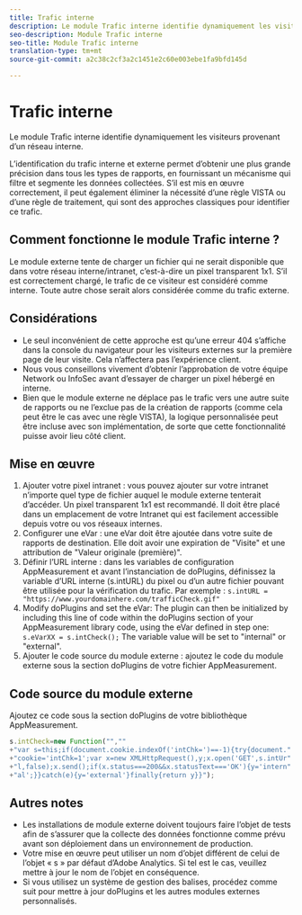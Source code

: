 ```yaml
---
title: Trafic interne
description: Le module Trafic interne identifie dynamiquement les visiteurs provenant d’un réseau interne.
seo-description: Module Trafic interne
seo-title: Module Trafic interne
translation-type: tm+mt
source-git-commit: a2c38c2cf3a2c1451e2c60e003ebe1fa9bfd145d

---
```



# Trafic interne

Le module Trafic interne identifie dynamiquement les visiteurs provenant d’un réseau interne.

L’identification du trafic interne et externe permet d’obtenir une plus grande précision dans tous les types de rapports, en fournissant un mécanisme qui filtre et segmente les données collectées. S’il est mis en œuvre correctement, il peut également éliminer la nécessité d’une règle VISTA ou d’une règle de traitement, qui sont des approches classiques pour identifier ce trafic.

## Comment fonctionne le module Trafic interne ?

Le module externe tente de charger un fichier qui ne serait disponible que dans votre réseau interne/intranet, c’est-à-dire un pixel transparent 1x1. S’il est correctement chargé, le trafic de ce visiteur est considéré comme interne. Toute autre chose serait alors considérée comme du trafic externe.

## Considérations

* Le seul inconvénient de cette approche est qu’une erreur 404 s’affiche dans la console du navigateur pour les visiteurs externes sur la première page de leur visite. Cela n’affectera pas l’expérience client.
* Nous vous conseillons vivement d’obtenir l’approbation de votre équipe Network ou InfoSec avant d’essayer de charger un pixel hébergé en interne.
* Bien que le module externe ne déplace pas le trafic vers une autre suite de rapports ou ne l’exclue pas de la création de rapports (comme cela peut être le cas avec une règle VISTA), la logique personnalisée peut être incluse avec son implémentation, de sorte que cette fonctionnalité puisse avoir lieu côté client.

## Mise en œuvre

1. Ajouter votre pixel intranet : vous pouvez ajouter sur votre intranet n’importe quel type de fichier auquel le module externe tenterait d’accéder. Un pixel transparent 1x1 est recommandé. Il doit être placé dans un emplacement de votre Intranet qui est facilement accessible depuis votre ou vos réseaux internes.
1. Configurer une eVar : une eVar doit être ajoutée dans votre suite de rapports de destination. Elle doit avoir une expiration de "Visite" et une attribution de "Valeur originale (première)".
1. Définir l’URL interne : dans les variables de configuration AppMeasurement et avant l’instanciation de doPlugins, définissez la variable d’URL interne (s.intURL) du pixel ou d’un autre fichier pouvant être utilisée pour la vérification du trafic. Par exemple : `s.intURL = "https://www.yourdomainhere.com/trafficCheck.gif"`
1. Modify doPlugins and set the eVar: The plugin can then be initialized by including this line of code within the doPlugins section of your AppMeasurement library code, using the eVar defined in step one: `s.eVarXX = s.intCheck();`
The variable value will be set to "internal" or "external".
1. Ajouter le code source du module externe : ajoutez le code du module externe sous la section doPlugins de votre fichier AppMeasurement.

## Code source du module externe

Ajoutez ce code sous la section doPlugins de votre bibliothèque AppMeasurement.

```JavaScript
s.intCheck=new Function("",""
+"var s=this;if(document.cookie.indexOf('intChk=')==-1){try{document."
+"cookie='intChk=1';var x=new XMLHttpRequest(),y;x.open('GET',s.intUr"
+"l,false);x.send();if(x.status===200&&x.statusText==='OK'){y='intern"
+"al';}}catch(e){y='external'}finally{return y}}");
```

## Autres notes

* Les installations de module externe doivent toujours faire l’objet de tests afin de s’assurer que la collecte des données fonctionne comme prévu avant son déploiement dans un environnement de production.
* Votre mise en œuvre peut utiliser un nom d’objet différent de celui de l’objet « s » par défaut d’Adobe Analytics. Si tel est le cas, veuillez mettre à jour le nom de l’objet en conséquence.
* Si vous utilisez un système de gestion des balises, procédez comme suit pour mettre à jour doPlugins et les autres modules externes personnalisés.
